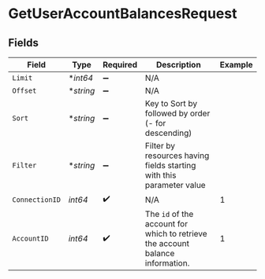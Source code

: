 # GetUserAccountBalancesRequest


## Fields

| Field                                                                          | Type                                                                           | Required                                                                       | Description                                                                    | Example                                                                        |
| ------------------------------------------------------------------------------ | ------------------------------------------------------------------------------ | ------------------------------------------------------------------------------ | ------------------------------------------------------------------------------ | ------------------------------------------------------------------------------ |
| `Limit`                                                                        | **int64*                                                                       | :heavy_minus_sign:                                                             | N/A                                                                            |                                                                                |
| `Offset`                                                                       | **string*                                                                      | :heavy_minus_sign:                                                             | N/A                                                                            |                                                                                |
| `Sort`                                                                         | **string*                                                                      | :heavy_minus_sign:                                                             | Key to Sort by followed by order (- for descending)                            |                                                                                |
| `Filter`                                                                       | **string*                                                                      | :heavy_minus_sign:                                                             | Filter by resources having fields starting with this parameter value           |                                                                                |
| `ConnectionID`                                                                 | *int64*                                                                        | :heavy_check_mark:                                                             | N/A                                                                            | 1                                                                              |
| `AccountID`                                                                    | *int64*                                                                        | :heavy_check_mark:                                                             | The `id` of the account for which to retrieve the account balance information. | 1                                                                              |